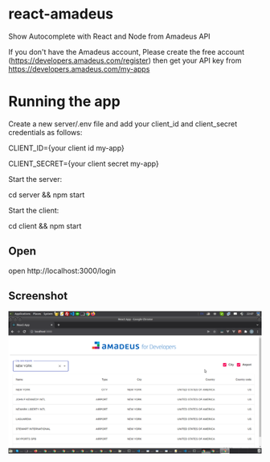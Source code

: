 # react-amadeus
Show Autocomplete with React and Node from Amadeus API

If you don't have the Amadeus account, Please create the free account (https://developers.amadeus.com/register)
then get your API key from https://developers.amadeus.com/my-apps

# Running the app
Create a new server/.env file and add your client_id and client_secret credentials as follows:

CLIENT_ID={your client id my-app}

CLIENT_SECRET={your client secret my-app}

Start the server:

cd server && npm start

Start the client:

cd client && npm start

## Open

open http://localhost:3000/login

## Screenshot
![alt text](https://github.com/advcha/images/blob/main/Screenshot%20at%202022-01-05%2022-07-36.png)